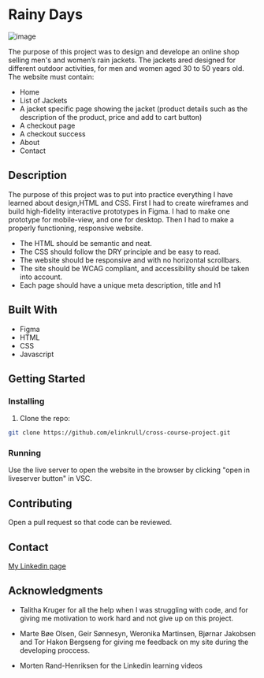 # Rainy Days

![image](https://github.com/elinkrull/cross-course-project/assets/126721502/c7eef9a3-fda0-4be6-8b17-f14c69768281)

The purpose of this project was to design and develope an online shop selling men's and women’s rain jackets.
The jackets ared designed for different outdoor activities, for men and women aged 30 to 50 years old.
The website must contain: 
- Home
- List of Jackets
- A jacket specific page showing the jacket (product details such as the description of the product, price and add to cart button)
- A checkout page
- A checkout success
- About
- Contact

## Description

The purpose of this project was to put into practice everything I have learned about design,HTML and CSS.
First I had to create wireframes and build high-fidelity interactive prototypes in Figma.
I had to make one prototype for mobile-view, and one for desktop.
Then I had to make a properly functioning, responsive website.

- The HTML should be semantic and neat.
- The CSS should follow the DRY principle and be easy to read.
- The website should be responsive and with no horizontal scrollbars.
- The site should be WCAG compliant, and accessibility should be taken into account.
- Each page should have a unique meta description, title and h1

## Built With

- Figma
- HTML
- CSS
- Javascript

## Getting Started

### Installing

1. Clone the repo:

```bash
git clone https://github.com/elinkrull/cross-course-project.git
```

### Running

Use the live server to open the website in the browser by clicking "open in liveserver button" in VSC.

## Contributing

Open a pull request so that code can be reviewed.

## Contact

[My Linkedin page](https://www.linkedin.com/in/elin-thoen-jakobsen-2224a2264/)

## Acknowledgments

- Talitha Kruger for all the help when I was struggling with code, and for giving me motivation to work hard and not give up on this project.

- Marte Bøe Olsen, Geir Sønnesyn, Weronika Martinsen, Bjørnar Jakobsen and Tor Hakon Bergseng for giving me feedback on my site during the developing proccess.

- Morten Rand-Henriksen for the Linkedin learning videos